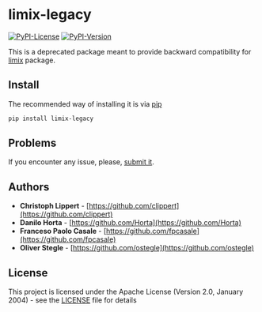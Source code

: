 # limix-legacy

[![PyPI-License](https://img.shields.io/pypi/l/limix_legacy.svg?style=flat-square)](https://pypi.python.org/pypi/limix_legacy/) [![PyPI-Version](https://img.shields.io/pypi/v/limix_legacy.svg?style=flat-square)](https://pypi.python.org/pypi/limix_legacy/)

This is a deprecated package meant to provide backward compatibility for
[limix](https://github.com/limix/limix) package.

## Install

The recommended way of installing it is via
[pip](https://pypi.python.org/pypi/pip)
```bash
pip install limix-legacy
```

## Problems

If you encounter any issue, please,
[submit it](https://github.com/limix/limix-legacy/issues/new).

## Authors

* **Christoph Lippert** - [https://github.com/clippert](https://github.com/clippert)
* **Danilo Horta** - [https://github.com/Horta](https://github.com/Horta)
* **Franceso Paolo Casale** - [https://github.com/fpcasale](https://github.com/fpcasale)
* **Oliver Stegle** - [https://github.com/ostegle](https://github.com/ostegle)

## License

This project is licensed under the Apache License (Version 2.0, January 2004) -
see the [LICENSE](LICENSE) file for details
